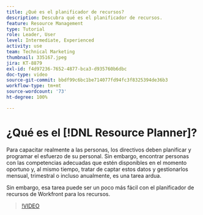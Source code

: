 ```yaml
---
title: ¿Qué es el planificador de recursos?
description: Descubra qué es el planificador de recursos.
feature: Resource Management
type: Tutorial
role: Leader, User
level: Intermediate, Experienced
activity: use
team: Technical Marketing
thumbnail: 335167.jpeg
jira: KT-8879
exl-id: f4d97236-7652-4877-bca3-d935760b6dbc
doc-type: video
source-git-commit: bbdf99c6bc1be714077fd94fc3f8325394de36b3
workflow-type: tm+mt
source-wordcount: '73'
ht-degree: 100%

---
```


# ¿Qué es el [!DNL Resource Planner]?

Para capacitar realmente a las personas, los directivos deben planificar y programar el esfuerzo de su personal. Sin embargo, encontrar personas con las competencias adecuadas que estén disponibles en el momento oportuno y, al mismo tiempo, tratar de captar estos datos y gestionarlos mensual, trimestral o incluso anualmente, es una tarea ardua.

Sin embargo, esa tarea puede ser un poco más fácil con el planificador de recursos de Workfront para los recursos.


>[!VIDEO](https://video.tv.adobe.com/v/3437257/?quality=12&learn=on&enablevpops=1&captions=spa)
